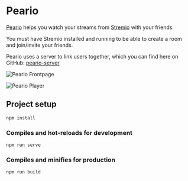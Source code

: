 # Peario

[Peario](https://peario.xyz) helps you watch your streams from [Stremio](https://stremio.com) with your friends.

You must have Stremio installed and running to be able to create a room and join/invite your friends.

Peario uses a server to link users together, which you can find here on GitHub: [peario-server](https://github.com/tymmesyde/peario-server)

![Peario Frontpage](screenshot.png)

![Peario Player](screenshot1.png)

## Project setup

```
npm install
```

### Compiles and hot-reloads for development

```
npm run serve
```

### Compiles and minifies for production

```
npm run build
```
